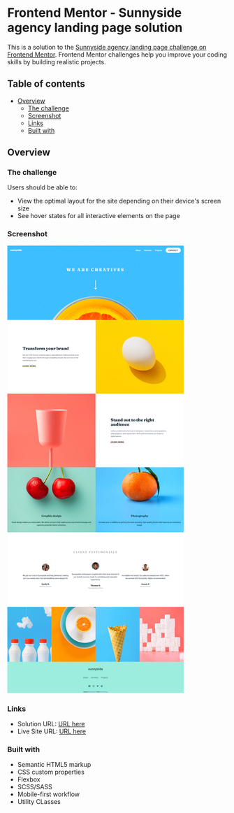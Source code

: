 # Frontend Mentor - Sunnyside agency landing page solution

This is a solution to the [Sunnyside agency landing page challenge on Frontend Mentor](https://www.frontendmentor.io/challenges/sunnyside-agency-landing-page-7yVs3B6ef). Frontend Mentor challenges help you improve your coding skills by building realistic projects.

## Table of contents

- [Overview](#overview)
  - [The challenge](#the-challenge)
  - [Screenshot](#screenshot)
  - [Links](#links)
  - [Built with](#built-with)

## Overview

### The challenge

Users should be able to:

- View the optimal layout for the site depending on their device's screen size
- See hover states for all interactive elements on the page

### Screenshot

![](./ss.png)

### Links

- Solution URL: [URL here](https://your-solution-url.com)
- Live Site URL: [URL here](https://your-live-site-url.com)

### Built with

- Semantic HTML5 markup
- CSS custom properties
- Flexbox
- SCSS/SASS
- Mobile-first workflow
- Utility CLasses